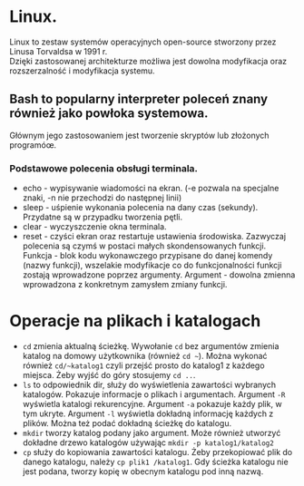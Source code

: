 # Linux.
Linux to zestaw systemów operacyjnych open-source stworzony przez Linusa Torvaldsa w 1991 r.  
Dzięki zastosowanej architekturze możliwa jest dowolna modyfikacja oraz rozszerzalność i modyfikacja systemu.
## Bash to popularny interpreter poleceń znany również jako powłoka systemowa.
Głównym jego zastosowaniem jest tworzenie skryptów lub złożonych programóœ.
### Podstawowe polecenia obsługi terminala.
- echo - wypisywanie wiadomości na ekran. (-e pozwala na specjalne znaki, -n nie przechodzi do następnej linii)
- sleep - uśpienie wykonania polecenia na dany czas (sekundy). Przydatne są w przypadku tworzenia pętli.
- clear - wyczyszczenie okna terminala.
- reset - czyści ekran oraz restartuje ustawienia środowiska.
Zazwyczaj polecenia są czymś w postaci małych skondensowanych funkcji.
Funkcja - blok kodu wykonawczego przypisane do danej komendy (nazwy funkcji), wszelakie modyfikacje co do funkcjonalności funkcji zostają wprowadzone poprzez argumenty.
Argument - dowolna zmienna wprowadzona z konkretnym zamysłem zmiany funkcji.
# Operacje na plikach i katalogach
- `cd` zmienia aktualną ścieżkę. Wywołanie `cd` bez argumentów zmienia katalog na domowy użytkownika (również `cd ~`). Można wykonać również `cd/~katalog1` czyli przejść prosto do katalog1 z każdego miejsca. Żeby wyjść do góry stosujemy `cd ..`.
- `ls` to odpowiednik dir, służy do wyświetlenia zawartości wybranych katalogów. Pokazuje informacje o plikach i argumentach. Argument `-R` wyświetla katalogi rekurencyjne. Argument `-a` pokazuje każdy plik, w tym ukryte. Argument `-l` wyświetla dokładną informację każdych z plików. Można też podać dokładną ścieżkę do katalogu.
- `mkdir` tworzy katalog podany jako argument. Może również utworzyć dokładne drzewo katalogów używając `mkdir -p katalog1/katalog2`
- `cp` służy do kopiowania zawartości katalogu. Żeby przekopiować plik do danego katalogu, należy `cp plik1 /katalog1`. Gdy ścieżka katalogu nie jest podana, tworzy kopię w obecnym katalogu pod inną nazwą.
